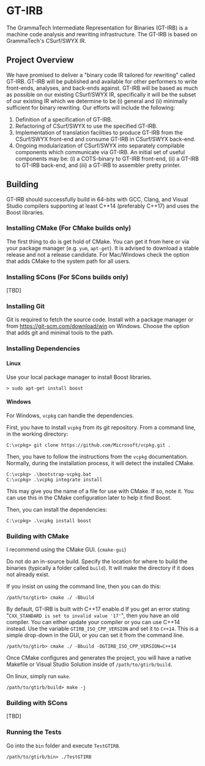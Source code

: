 GT-IRB
======

The GrammaTech Intermediate Representation for Binaries (GT-IRB) is a machine code analysis and rewriting infrastructure.  The GT-IRB is based on GrammaTech's CSurf/SWYX IR.

## Project Overview

We have promised to deliver a "binary code IR tailored for rewriting" called GT-IRB.  GT-IRB will be published and available for other performers to write front-ends, analyses, and back-ends against. GT-IRB will be based as much as possible on our existing CSurf/SWYX IR, specifically it will be the subset of our existing IR which we determine to be (i) general and (ii) minimally sufficient for binary rewriting.  Our efforts will include the following:

1.  Definition of a specification of GT-IRB.
2.  Refactoring of CSurf/SWYX to use the specified GT-IRB.
3.  Implementation of translation facilities to produce GT-IRB from the CSurf/SWYX front-end and consume GT-IRB in CSurf/SWYX back-end.
4.  Ongoing modularization of CSurf/SWYX into separately compilable components which communicate via GT-IRB.  An initial set of useful components may be: (i) a COTS-binary to GT-IRB front-end, (ii) a GT-IRB to GT-IRB back-end, and (iii) a GT-IRB to assembler pretty printer.

## Building

GT-IRB should successfully build in 64-bits with GCC, Clang, and Visual Studio compilers supporting at least C++14 (preferably C++17) and uses the Boost libraries.

### Installing CMake (For CMake builds only)

The first thing to do is get hold of CMake. You can get it from here or via your package manager (e.g. `yum`, `apt-get`). It is advised to download a stable release and not a release candidate. For Mac/Windows check the option that adds CMake to the system path for all users.

### Installing SCons (For SCons builds only)

[TBD]

### Installing Git

Git is required to fetch the source code. Install with a package manager or from https://git-scm.com/download/win on Windows. Choose the option that adds git and minimal tools to the path.

### Installing Dependencies

#### Linux

Use your local package manager to install Boost libraries.

```
> sudo apt-get install boost
```

#### Windows

For Windows, `vcpkg` can handle the dependencies.

First, you have to install `vcpkg` from its git repository. From a command line, in the working directory:

```
C:\vcpkg> git clone https://github.com/Microsoft/vcpkg.git .
```

Then, you have to follow the instructions from the `vcpkg` documentation. Normally, during the installation process, it will detect the installed CMake.

```
C:\vcpkg> .\bootstrap-vcpkg.bat
C:\vcpkg> .\vcpkg integrate install
```

This may give you the name of a file for use with CMake.  If so, note it.  You can use this in the CMake configuration later to help it find Boost.

Then, you can install the dependencies:

```
C:\vcpkg> .\vcpkg install boost
```

### Building with CMake

I recommend using the CMake GUI. (`cmake-gui`) 

Do not do an in-source build.  Specify the location for where to build the binaries (typically a folder called `build`).  It will make the directory if it does not already exist.

If you insist on using the command line, then you can do this:

`/path/to/gtirb> cmake ./ -Bbuild`

By default, GT-IRB is built with C++17 enable.d  If you get an error stating "`CXX_STANDARD is set to invalid value '17'`", then you have an old compiler.  You can either update your compiler or you can use C++14 instead.  Use the variable `GTIRB_ISO_CPP_VERSION` and set it to `C++14`.  This is a simple drop-down in the GUI, or you can set it from the command line.

`/path/to/gtirb> cmake ./ -Bbuild -DGTIRB_ISO_CPP_VERSION=C++14`

Once CMake configures and generates the project, you will have a native Makefile or Visual Studio Solution inside of `/path/to/gtirb/build`.  

On linux, simply run `make`.

`/path/to/gtirb/build> make -j`

### Building with SCons

[TBD]

### Running the Tests

Go into the `bin` folder and execute `TestGTIRB`.

`/path/to/gtirb/bin> ./TestGTIRB`
